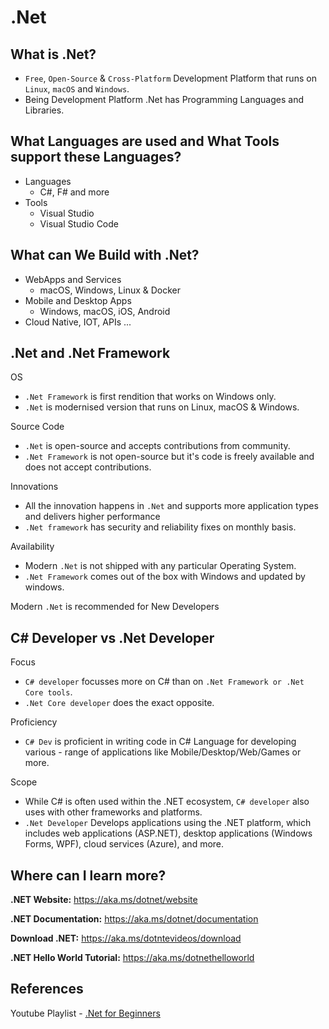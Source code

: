 # .Net

## What is .Net?

- `Free`, `Open-Source` & `Cross-Platform` Development Platform that runs on `Linux`, `macOS` and `Windows`.
- Being Development Platform .Net has Programming Languages and Libraries.

## What Languages are used and What Tools support these Languages?

- Languages
  - C#, F# and more
- Tools
  - Visual Studio
  - Visual Studio Code

## What can We Build with .Net?

- WebApps and Services
  - macOS, Windows, Linux & Docker
- Mobile and Desktop Apps
  - Windows, macOS, iOS, Android
- Cloud Native, IOT, APIs ...

## .Net and .Net Framework

OS

- `.Net Framework` is first rendition that works on Windows only.
- `.Net` is modernised version that runs on Linux, macOS & Windows.

Source Code

- `.Net` is open-source and accepts contributions from community.
- `.Net Framework` is not open-source but it's code is freely available and does not accept contributions.

Innovations

- All the innovation happens in `.Net` and supports more application types and delivers higher performance
- `.Net framework` has security and reliability fixes on monthly basis.

Availability

- Modern `.Net` is not shipped with any particular Operating System.
- `.Net Framework` comes out of the box with Windows and updated by windows.

Modern `.Net` is recommended for New Developers

## C# Developer vs .Net Developer

Focus

- `C# developer` focusses more on C# than on `.Net Framework or .Net Core tools`.
- `.Net Core developer` does the exact opposite.

Proficiency

- `C# Dev` is proficient in writing code in C# Language for developing various - range of applications like Mobile/Desktop/Web/Games or more.

Scope

- While C# is often used within the .NET ecosystem, `C# developer` also uses with other frameworks and platforms.
- `.Net Developer` Develops applications using the .NET platform, which includes web applications (ASP.NET), desktop applications (Windows Forms, WPF), cloud services (Azure), and more.

## Where can I learn more?

**.NET Website:** <https://aka.ms/dotnet/website>

**.NET Documentation:** <https://aka.ms/dotnet/documentation>

**Download .NET:** <https://aka.ms/dotntevideos/download>

**.NET Hello World Tutorial:** <https://aka.ms/dotnethelloworld>

## References

Youtube Playlist - [.Net for Beginners](https://youtube.com/playlist?list=PLdo4fOcmZ0oUwBEC2bnwPtHqbU8Vmh_tj)
